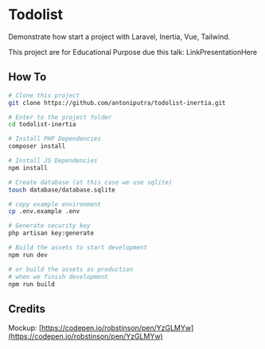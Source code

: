 # Todolist

Demonstrate how start a project with Laravel, Inertia, Vue, Tailwind.

This project are for Educational Purpose due this talk: LinkPresentationHere

## How To

```bash
# Clone this project
git clone https://github.com/antoniputra/todolist-inertia.git

# Enter to the project folder
cd todolist-inertia

# Install PHP Dependencies
composer install

# Install JS Dependencies
npm install

# Create database (at this case we use sqlite)
touch database/database.sqlite

# copy example environment
cp .env.example .env

# Generate security key
php artisan key:generate

# Build the assets to start development
npm run dev

# or build the assets as production
# when we finish development
npm run build
```

## Credits

Mockup: [https://codepen.io/robstinson/pen/YzGLMYw](https://codepen.io/robstinson/pen/YzGLMYw)